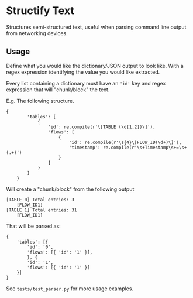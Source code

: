 # Structify Text

Structures semi-structured text, useful when parsing command line output from networking devices.

## Usage

Define what you would like the dictionary/JSON output to look like. With a regex expression identifying the value you would like extracted.

Every list containing a dictionary must have an `'id'` key and regex expression that will "chunk/block" the text.

E.g. The following structure.

```
{
        'tables': [
            {
                'id': re.compile(r'\[TABLE (\d{1,2})\]'),
                'flows': [
                    {
                        'id': re.compile(r'\s{4}\[FLOW_ID(\d+)\]'),
                        'timestamp': re.compile(r'\s+Timestamp\s+=\s+(.+)')
                    }
                ]
            }
        ]
    }
```

Will create a "chunk/block" from the following output

```
[TABLE 0] Total entries: 3
    [FLOW_ID1]
[TABLE 1] Total entries: 31
    [FLOW_ID1]
```

That will be parsed as:

```
{
    'tables': [{
		'id': '0',
		'flows': [{ 'id': '1' }],
		}, {
		'id': '1',
		'flows': [{ 'id': '1' }]
	}]
}
```

See `tests/test_parser.py` for more usage examples.